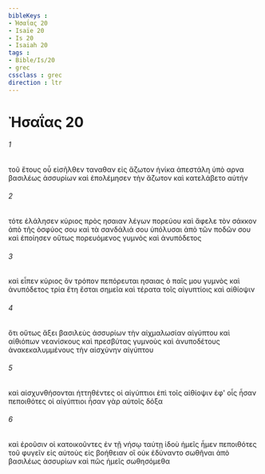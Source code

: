 ```yaml
---
bibleKeys : 
- Ἠσαΐας 20
- Isaïe 20
- Is 20
- Isaiah 20
tags : 
- Bible/Is/20
- grec
cssclass : grec
direction : ltr
---
```


# Ἠσαΐας 20

###### 1
τοῦ ἔτους οὗ εἰσῆλθεν ταναθαν εἰς ἄζωτον ἡνίκα ἀπεστάλη ὑπὸ αρνα βασιλέως ἀσσυρίων καὶ ἐπολέμησεν τὴν ἄζωτον καὶ κατελάβετο αὐτήν
###### 2
τότε ἐλάλησεν κύριος πρὸς ησαιαν λέγων πορεύου καὶ ἄφελε τὸν σάκκον ἀπὸ τῆς ὀσφύος σου καὶ τὰ σανδάλιά σου ὑπόλυσαι ἀπὸ τῶν ποδῶν σου καὶ ἐποίησεν οὕτως πορευόμενος γυμνὸς καὶ ἀνυπόδετος
###### 3
καὶ εἶπεν κύριος ὃν τρόπον πεπόρευται ησαιας ὁ παῖς μου γυμνὸς καὶ ἀνυπόδετος τρία ἔτη ἔσται σημεῖα καὶ τέρατα τοῖς αἰγυπτίοις καὶ αἰθίοψιν
###### 4
ὅτι οὕτως ἄξει βασιλεὺς ἀσσυρίων τὴν αἰχμαλωσίαν αἰγύπτου καὶ αἰθιόπων νεανίσκους καὶ πρεσβύτας γυμνοὺς καὶ ἀνυποδέτους ἀνακεκαλυμμένους τὴν αἰσχύνην αἰγύπτου
###### 5
καὶ αἰσχυνθήσονται ἡττηθέντες οἱ αἰγύπτιοι ἐπὶ τοῖς αἰθίοψιν ἐφ' οἷς ἦσαν πεποιθότες οἱ αἰγύπτιοι ἦσαν γὰρ αὐτοῖς δόξα
###### 6
καὶ ἐροῦσιν οἱ κατοικοῦντες ἐν τῇ νήσῳ ταύτῃ ἰδοὺ ἡμεῖς ἦμεν πεποιθότες τοῦ φυγεῖν εἰς αὐτοὺς εἰς βοήθειαν οἳ οὐκ ἐδύναντο σωθῆναι ἀπὸ βασιλέως ἀσσυρίων καὶ πῶς ἡμεῖς σωθησόμεθα
